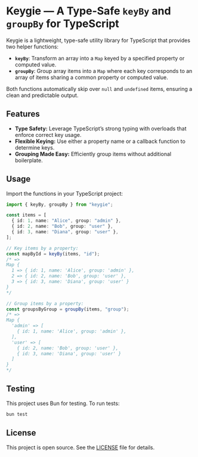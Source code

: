 # Keygie — A Type-Safe `keyBy` and `groupBy` for TypeScript

Keygie is a lightweight, type-safe utility library for TypeScript that provides two helper functions:

- **`keyBy`**: Transform an array into a `Map` keyed by a specified property or computed value.
- **`groupBy`**: Group array items into a `Map` where each key corresponds to an array of items sharing a common property or computed value.

Both functions automatically skip over `null` and `undefined` items, ensuring a clean and predictable output.

## Features

- **Type Safety:** Leverage TypeScript’s strong typing with overloads that enforce correct key usage.
- **Flexible Keying:** Use either a property name or a callback function to determine keys.
- **Grouping Made Easy:** Efficiently group items without additional boilerplate.


## Usage

Import the functions in your TypeScript project:

```typescript
import { keyBy, groupBy } from "keygie";

const items = [
  { id: 1, name: "Alice", group: "admin" },
  { id: 2, name: "Bob", group: "user" },
  { id: 3, name: "Diana", group: "user" },
];

// Key items by a property:
const mapById = keyBy(items, "id");
/* =>
Map {
  1 => { id: 1, name: 'Alice', group: 'admin' },
  2 => { id: 2, name: 'Bob', group: 'user' },
  3 => { id: 3, name: 'Diana', group: 'user' }
}
*/

// Group items by a property:
const groupsByGroup = groupBy(items, "group");
/* =>
Map {
  'admin' => [
    { id: 1, name: 'Alice', group: 'admin' },
  ],
  'user' => [
    { id: 2, name: 'Bob', group: 'user' },
    { id: 3, name: 'Diana', group: 'user' }
  ]
}
*/
```

## Testing

This project uses Bun for testing. To run tests:

```bash
bun test
```

## License

This project is open source. See the [LICENSE](LICENSE) file for details.